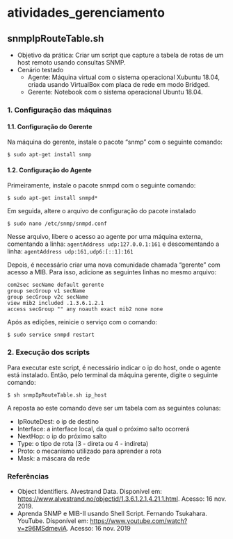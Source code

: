 # atividades_gerenciamento

## snmpIpRouteTable.sh
- Objetivo da prática: Criar um script que capture a tabela de rotas de um host remoto usando consultas SNMP.
- Cenário testado
  - Agente: Máquina virtual com o sistema operacional Xubuntu 18.04, criada usando VirtualBox com placa de rede em modo Bridged.
  - Gerente: Notebook com o sistema operacional Ubuntu 18.04.

### 1. Configuração das máquinas
#### 1.1. Configuração do Gerente
Na máquina do gerente, instale o pacote “snmp” com o seguinte comando:
```
$ sudo apt-get install snmp
```
#### 1.2. Configuração do Agente
Primeiramente, instale o pacote snmpd com o seguinte comando:
```
$ sudo apt-get install snmpd*
```
Em seguida, altere o arquivo de configuração do pacote instalado
```
$ sudo nano /etc/snmp/snmpd.conf
```
Nesse arquivo, libere o acesso ao agente por uma máquina externa, comentando a linha: `agentAddress udp:127.0.0.1:161` e descomentando a linha: `agentAddress udp:161,udp6:[::1]:161`

Depois, é necessário criar uma nova comunidade chamada “gerente” com acesso a MIB. Para isso, adicione as seguintes linhas no mesmo arquivo:
```
com2sec secName default gerente
group secGroup v1 secName
group secGroup v2c secName
view mib2 included .1.3.6.1.2.1
access secGroup "" any noauth exact mib2 none none
```
Após as edições, reinicie o serviço com o comando: 
```
$ sudo service snmpd restart
```
### 2. Execução dos scripts
Para executar este script, é necessário indicar o ip do host, onde o agente está instalado. Então, pelo terminal da máquina gerente, digite o seguinte comando:
```
$ sh snmpIpRouteTable.sh ip_host
```
A reposta ao este comando deve ser um tabela com as seguintes colunas:
- IpRouteDest: o ip de destino
- Interface: a interface local, da qual o próximo salto ocorrerá
- NextHop: o ip do próximo salto
- Type: o tipo de rota (3 - direta ou 4 - indireta)
- Proto: o mecanismo utilizado para aprender a rota
- Mask: a máscara da rede

### Referências
- Object Identifiers. Alvestrand Data. Disponível em: https://www.alvestrand.no/objectid/1.3.6.1.2.1.4.21.1.html. Acesso: 16 nov. 2019.
- Aprenda SNMP e MIB-II usando Shell Script.  Fernando Tsukahara. YouTube. Dísponível em: https://www.youtube.com/watch?v=z96MSdmeviA. Acesso: 16 nov. 2019
